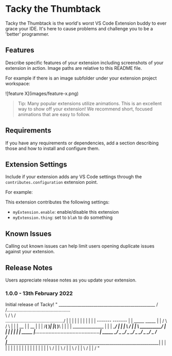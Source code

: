 # Tacky the Thumbtack

Tacky the Thumbtack is the world's worst VS Code Extension buddy to ever grace your IDE. It's here to cause problems and challenge you to be a 'better' programmer.

## Features

Describe specific features of your extension including screenshots of your extension in action. Image paths are relative to this README file.

For example if there is an image subfolder under your extension project workspace:

\!\[feature X\]\(images/feature-x.png\)

> Tip: Many popular extensions utilize animations. This is an excellent way to show off your extension! We recommend short, focused animations that are easy to follow.

## Requirements

If you have any requirements or dependencies, add a section describing those and how to install and configure them.

## Extension Settings

Include if your extension adds any VS Code settings through the `contributes.configuration` extension point.

For example:

This extension contributes the following settings:

* `myExtension.enable`: enable/disable this extension
* `myExtension.thing`: set to `blah` to do something

## Known Issues

Calling out known issues can help limit users opening duplicate issues against your extension.

## Release Notes

Users appreciate release notes as you update your extension.

### 1.0.0 - 13th February 2022

Initial release of Tacky!
"
                  _______________________________________________
                  /                                               \
                 /.................................................\
                 \                                                 /
                  \                                               /   
                   \............................................./
                    |                                           |
                    |                                           |
                    |                                           |
                    |                                           |
                    |                                           |
                    |    _-------                   -------_    |
                    |      _____                     _____      |
                    |     /     \                   /     \     |
                    |    |   __  |                 |  __   |    |
                    |    /__(  )_|                 |_(  )__\    |
                    |                                           |
                    |              _______________              |
                    |             |  \__________/ |             |
                    |              \             /              |
                    |               \ __________/               |
                    |                                           |
                    |                                           |
                    |                                           |
              _____ |...........................................| _____
           _/                                                           \_
         _/                                                               \_
       _/                                                                   \_
     _/                                                                       \_
   _/                                                                           \_
  /                                                                               \
 /                                                                                 \
|___________________________________________________________________________________|
                                     |        |
                                     |        |
                                     |        |
                                     |        |
                                     |        |
                                     |        |
                                     |        |
                                     |        |
                                     |        |
                                      \      /
                                      |      |
                                       \    /
                                       |    |
                                       \    /
                                        |  |
                                        \  /
                                        |  | 
                                         \/
                                  "


